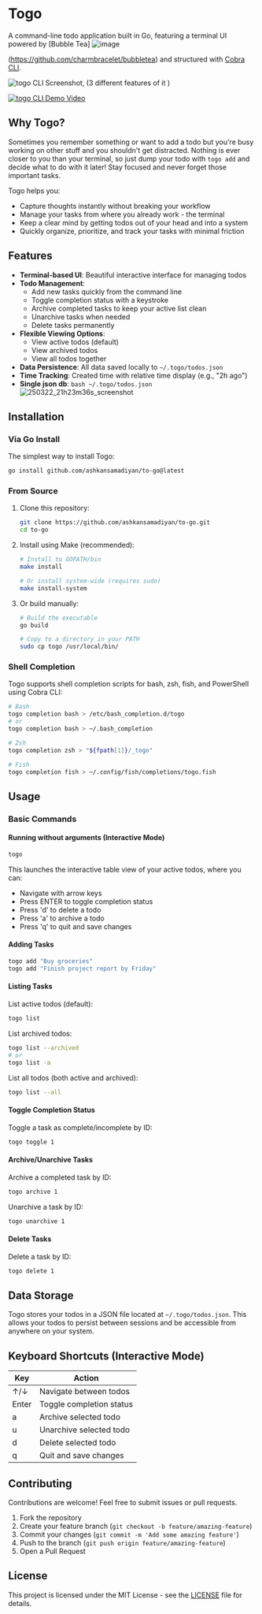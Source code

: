 # Togo

A command-line todo application built in Go, featuring a terminal UI powered by [Bubble Tea]
![image](https://github.com/user-attachments/assets/d86a7aa3-6aed-4fa4-9f3f-fe164adebbce)



(https://github.com/charmbracelet/bubbletea) and structured with [Cobra CLI](https://github.com/spf13/cobra).

![togo CLI Screenshot, (3 different features of it ) ](https://github.com/user-attachments/assets/7907d938-06ae-418a-b44c-96581e3edb1c)

[![togo CLI Demo Video]([docs/screenshot-1.png](https://github.com/user-attachments/assets/7907d938-06ae-418a-b44c-96581e3edb1c))]([https://github.com/user-attachments/assets/14afdab1-2f6b-419c-9ace-958d8c167646])

## Why Togo?

Sometimes you remember something or want to add a todo but you're busy working on other stuff and you shouldn't get distracted. Nothing is ever closer to you than your terminal, so just dump your todo with `togo add` and decide what to do with it later! Stay focused and never forget those important tasks.

Togo helps you:
- Capture thoughts instantly without breaking your workflow
- Manage your tasks from where you already work - the terminal
- Keep a clear mind by getting todos out of your head and into a system
- Quickly organize, prioritize, and track your tasks with minimal friction

## Features

- **Terminal-based UI**: Beautiful interactive interface for managing todos
- **Todo Management**:
  - Add new tasks quickly from the command line
  - Toggle completion status with a keystroke
  - Archive completed tasks to keep your active list clean
  - Unarchive tasks when needed
  - Delete tasks permanently
- **Flexible Viewing Options**:
  - View active todos (default)
  - View archived todos
  - View all todos together
- **Data Persistence**: All data saved locally to `~/.togo/todos.json`
- **Time Tracking**: Created time with relative time display (e.g., "2h ago")
- **Single json db**: ```bash ~/.togo/todos.json```
  ![250322_21h23m36s_screenshot](https://github.com/user-attachments/assets/7edd1331-9ae2-4362-87f5-e51e0bf1089c)

## Installation

### Via Go Install

The simplest way to install Togo:

```bash
go install github.com/ashkansamadiyan/to-go@latest
```

### From Source

1. Clone this repository:
   ```bash
   git clone https://github.com/ashkansamadiyan/to-go.git
   cd to-go
   ```

2. Install using Make (recommended):
   ```bash
   # Install to GOPATH/bin
   make install
   
   # Or install system-wide (requires sudo)
   make install-system
   ```

3. Or build manually:
   ```bash
   # Build the executable
   go build
   
   # Copy to a directory in your PATH
   sudo cp togo /usr/local/bin/
   ```

### Shell Completion

Togo supports shell completion scripts for bash, zsh, fish, and PowerShell using Cobra CLI:

```bash
# Bash
togo completion bash > /etc/bash_completion.d/togo
# or
togo completion bash > ~/.bash_completion

# Zsh
togo completion zsh > "${fpath[1]}/_togo"

# Fish
togo completion fish > ~/.config/fish/completions/togo.fish
```

## Usage

### Basic Commands

#### Running without arguments (Interactive Mode)

```bash
togo
```
This launches the interactive table view of your active todos, where you can:
- Navigate with arrow keys
- Press ENTER to toggle completion status
- Press 'd' to delete a todo
- Press 'a' to archive a todo
- Press 'q' to quit and save changes

#### Adding Tasks

```bash
togo add "Buy groceries"
togo add "Finish project report by Friday"
```

#### Listing Tasks

List active todos (default):
```bash
togo list
```

List archived todos:
```bash
togo list --archived
# or
togo list -a
```

List all todos (both active and archived):
```bash
togo list --all
```

#### Toggle Completion Status

Toggle a task as complete/incomplete by ID:
```bash
togo toggle 1
```

#### Archive/Unarchive Tasks

Archive a completed task by ID:
```bash
togo archive 1
```

Unarchive a task by ID:
```bash
togo unarchive 1
```

#### Delete Tasks

Delete a task by ID:
```bash
togo delete 1
```

## Data Storage

Togo stores your todos in a JSON file located at `~/.togo/todos.json`. This allows your todos to persist between sessions and be accessible from anywhere on your system.

## Keyboard Shortcuts (Interactive Mode)

| Key       | Action                    |
|-----------|---------------------------|
| ↑/↓       | Navigate between todos    |
| Enter     | Toggle completion status  |
| a         | Archive selected todo     |
| u         | Unarchive selected todo   |
| d         | Delete selected todo      |
| q         | Quit and save changes     |

## Contributing

Contributions are welcome! Feel free to submit issues or pull requests.

1. Fork the repository
2. Create your feature branch (`git checkout -b feature/amazing-feature`)
3. Commit your changes (`git commit -m 'Add some amazing feature'`)
4. Push to the branch (`git push origin feature/amazing-feature`)
5. Open a Pull Request

## License

This project is licensed under the MIT License - see the [LICENSE](LICENSE) file for details. 
